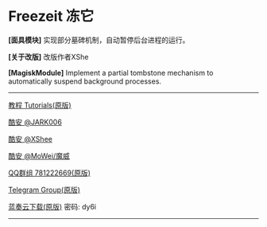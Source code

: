 # Freezeit 冻它

**[面具模块]** 实现部分墓碑机制，自动暂停后台进程的运行。

**[关于改版]** 改版作者XShe

**[MagiskModule]** Implement a partial tombstone mechanism to automatically suspend background processes.

---

[教程 Tutorials(原版)](https://jark006.github.io/FreezeitIntroduction/)

[酷安 @JARK006](https://www.coolapk.com/u/1212220)

[酷安 @XShee](https://www.coolapk.com/u/20552855) 

[酷安 @MoWei/魔威](https://www.coolapk.com/u/52910914) 

[QQ群组 781222669(原版)](https://jq.qq.com/?_wv=1027&k=Q5aVUglt)

[Telegram Group(原版)](https://t.me/+sjDX1oTk31ZmYjY1)

[蓝奏云下载(原版)](https://jark006.lanzout.com/b017oz9if) 密码: dy6i

---

